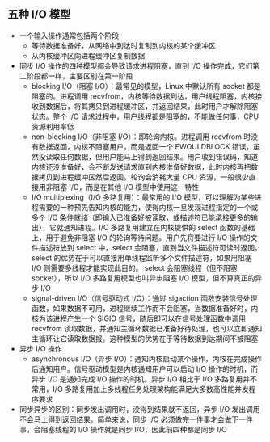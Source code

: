 ## 五种 I/O 模型

* 一个输入操作通常包括两个阶段
  * 等待数据准备好，从网络中到达时复制到内核的某个缓冲区
  * 从内核缓冲区向进程缓冲区复制数据
* 同步 I/O 操作的四种模型都会导致请求进程阻塞，直到 I/O 操作完成，它们第二阶段都一样，主要区别在第一阶段
  * blocking I/O（阻塞 I/O）：最常见的模型，Linux 中默认所有 socket 都是阻塞的。进程调用 recvfrom，内核等待数据到达，用户线程阻塞，内核接收到数据后，将其拷贝到进程缓冲区，并返回结果，此时用户才解除阻塞状态。整个 I/O 请求过程中，用户线程都是阻塞的，不能做任何事，CPU 资源利用率低
  * non-blocking I/O（非阻塞 I/O）：即轮询内核。进程调用 recvfrom 时没有数据返回，内核不阻塞用户，而是返回一个 EWOULDBLOCK 错误，虽然没读取任何数据，但用户能马上得到返回结果。用户收到错误码，知道内核还没准备好，会不断发送请求直到内核准备好数据，此时内核再把数据拷贝到进程缓冲区然后返回。轮询会消耗大量 CPU 资源，一般很少直接用非阻塞 I/O，而是在其他 I/O 模型中使用这一特性
  * I/O multiplexing（I/O 多路复用）：最常用的 I/O 模型，可以理解为某些进程需要的一种预先告知内核的能力，使得内核一旦发现进程指定的一个或多个 I/O 条件就绪（即输入已准备好被读取，或描述符已能承接更多的输出），它就通知进程。I/O 多路复用建立在内核提供的 select 函数的基础上，用于避免非阻塞 I/O 的轮询等待问题。用户先将要进行 I/O 操作的文件描述符放到 select 中，select 会阻塞，直到当文件描述符可读时返回。select 的优势在于可以直接用单线程监听多个文件描述符，如果用阻塞 I/O 则需要多线程才能实现此目的。 select 会阻塞线程（但不阻塞 socket），所以 I/O 多路复用模型也叫异步阻塞 I/O 模型，但不算真正的异步 I/O
  * signal-driven I/O（信号驱动式 I/O）：通过 sigaction 函数安装信号处理函数，如果数据不可用，进程继续工作而不会阻塞，当数据准备好时，内核为该进程产生一个 SIGIO 信号，随后即可以在信号处理函数中调用 recvfrom 读取数据，并通知主循环数据已准备好待处理，也可以立即通知主循环让它读取数据报。这种模型的优势在于等待数据到达期间不被阻塞
* 异步 I/O 操作
  * asynchronous I/O（异步 I/O）：通知内核启动某个操作，内核在完成操作后通知用户。信号驱动模型是内核通知用户可以启动 I/O 操作的时机，而异步 I/O 是通知完成 I/O 操作的时机。异步 I/O 相比于 I/O 多路复用并不常用，I/O 多路复用加上多线程任务处理架构能满足大多数高性能并发程序要求
* 同步异步的区别：同步发出调用时，没得到结果就不返回，异步 I/O 发出调用不会马上得到返回结果。简单来说，同步 I/O 必须做完一件事才会做下一件事，会阻塞线程的 I/O 操作就是同步 I/O，因此前四种都是同步 I/O
